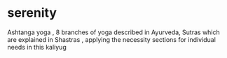 # serenity
Ashtanga yoga , 8 branches of yoga described in Ayurveda, Sutras which are explained in Shastras , applying the necessity sections for individual needs in this kaliyug
